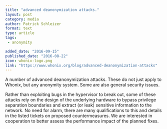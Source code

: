 ```yaml
---
title: "advanced deanonymization attacks."
layout: post
category: media
author: Patrick Schleizer
format: text
type: article
tags: 
 - anonymity

added_date: "2016-09-15"
published_date: "2016-08-22"
icon: whonix-logo.png
link: "https://www.whonix.org/blog/advanced-deanonymization-attacks"
---
```


A number of advanced deanonymization attacks. These do not just apply to
Whonix, but any anonymity system. Some are also general security issues.

Rather than exploiting bugs in the hypervisor to break out, some of these
attacks rely on the design of the underlying hardware to bypass privilege
separation boundaries and extract (or leak) sensitive information to the
network. No need for alarm, there are many qualifications to this and details
in the listed tickets on proposed countermeasures. We are interested in
cooperation to better assess the performance impact of the planned fixes.

